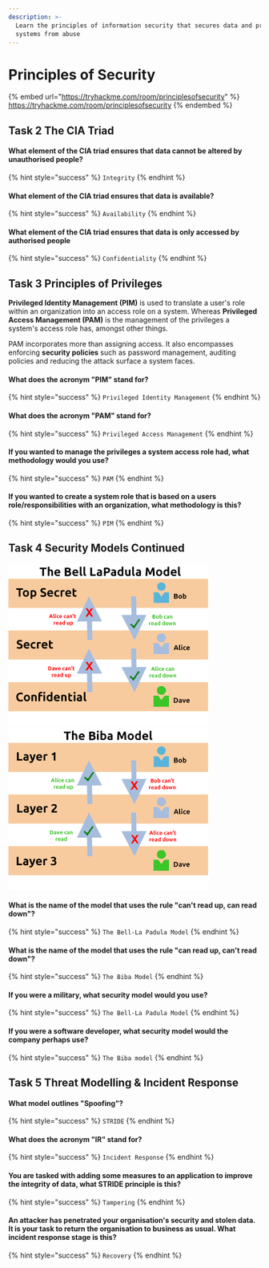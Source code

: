 ```yaml
---
description: >-
  Learn the principles of information security that secures data and protects
  systems from abuse
---
```


# Principles of Security

{% embed url="https://tryhackme.com/room/principlesofsecurity" %}
https://tryhackme.com/room/principlesofsecurity
{% endembed %}

## Task 2 The CIA Triad

#### What element of the CIA triad ensures that data cannot be altered by **unauthorised** people?

{% hint style="success" %}
`Integrity`
{% endhint %}

#### What element of the CIA triad ensures that data is available?

{% hint style="success" %}
`Availability`
{% endhint %}

#### What element of the CIA triad ensures that data is only accessed by **authorised** people

{% hint style="success" %}
`Confidentiality`
{% endhint %}

## Task 3 Principles of Privileges

**Privileged Identity Management (PIM)** is used to translate a user's role within an organization into an access role on a system. Whereas **Privileged Access Management (PAM)** is the management of the privileges a system's access role has, amongst other things.

PAM incorporates more than assigning access. It also encompasses enforcing **security policies** such as password management, auditing policies and reducing the attack surface a system faces.

#### What does the acronym "PIM" stand for?

{% hint style="success" %}
`Privileged Identity Management`
{% endhint %}

#### What does the acronym "PAM" stand for?

{% hint style="success" %}
`Privileged Access Management`
{% endhint %}

#### If you wanted to manage the privileges a system access role had, what methodology would you use?

{% hint style="success" %}
`PAM`
{% endhint %}

#### If you wanted to create a system role that is based on a users role/responsibilities with an organization, what methodology is this?

{% hint style="success" %}
`PIM`
{% endhint %}

## Task 4 Security Models Continued

![](<../../.gitbook/assets/image (6) (1) (1) (1).png>)![](<../../.gitbook/assets/image (3).png>)

#### What is the name of the model that uses the rule "**can't** read up, can read down"?

{% hint style="success" %}
`The Bell-La Padula Model`
{% endhint %}

#### What is the name of the model that uses the rule "**can** read up, can't read down"?

{% hint style="success" %}
`The Biba Model`
{% endhint %}

#### If you were a military, what security model would you use?

{% hint style="success" %}
`The Bell-La Padula Model`
{% endhint %}

#### If you were a software developer, what security model would the company perhaps use?

{% hint style="success" %}
`The Biba model`
{% endhint %}

## Task 5 Threat Modelling & Incident Response

#### What model outlines "Spoofing"?

{% hint style="success" %}
`STRIDE`
{% endhint %}

#### What does the acronym "IR" stand for?

{% hint style="success" %}
`Incident Response`
{% endhint %}

#### You are tasked with adding some measures to an application to improve the integrity of data, what STRIDE principle is this?

{% hint style="success" %}
`Tampering`
{% endhint %}

#### An attacker has penetrated your organisation's security and stolen data. It is your task to return the organisation to business as usual. What incident response stage is this?

{% hint style="success" %}
`Recovery`
{% endhint %}
